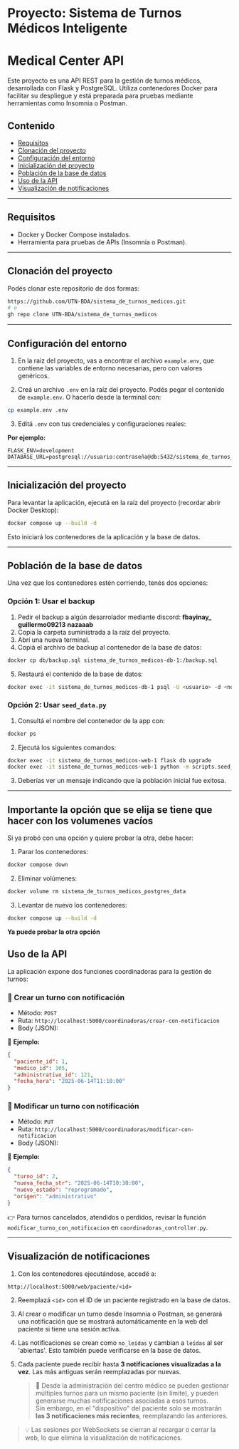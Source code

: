 
# Proyecto: Sistema de Turnos Médicos Inteligente
# Medical Center API

Este proyecto es una API REST para la gestión de turnos médicos, desarrollada con Flask y PostgreSQL. Utiliza contenedores Docker para facilitar su despliegue y está preparada para pruebas mediante herramientas como Insomnia o Postman.

## Contenido

- [Requisitos](#requisitos)
- [Clonación del proyecto](#clonación-del-proyecto)
- [Configuración del entorno](#configuración-del-entorno)
- [Inicialización del proyecto](#inicialización-del-proyecto)
- [Población de la base de datos](#población-de-la-base-de-datos)
- [Uso de la API](#uso-de-la-api)
- [Visualización de notificaciones](#visualización-de-notificaciones)

---

## Requisitos

- Docker y Docker Compose instalados.
- Herramienta para pruebas de APIs (Insomnia o Postman).

---

## Clonación del proyecto

Podés clonar este repositorio de dos formas:

```bash
https://github.com/UTN-BDA/sistema_de_turnos_medicos.git
# o
gh repo clone UTN-BDA/sistema_de_turnos_medicos
```

---

## Configuración del entorno

1. En la raíz del proyecto, vas a encontrar el archivo `example.env`, que contiene las variables de entorno necesarias, pero con valores genéricos.

2. Creá un archivo `.env` en la raíz del proyecto. Podés pegar el contenido de `example.env`. O hacerlo desde la terminal con:

```bash
cp example.env .env
```

3. Editá `.env` con tus credenciales y configuraciones reales:

  **Por ejemplo:**

```env
FLASK_ENV=development
DATABASE_URL=postgresql://usuario:contraseña@db:5432/sistema_de_turnos_dev
```

---

## Inicialización del proyecto

Para levantar la aplicación, ejecutá en la raíz del proyecto (recordar abrir Docker Desktop):

```bash
docker compose up --build -d
```

Esto iniciará los contenedores de la aplicación y la base de datos.

---

## Población de la base de datos

Una vez que los contenedores estén corriendo, tenés dos opciones:

### Opción 1: Usar el backup

1. Pedir el backup a algún desarrolador mediante discord:
    **fbayinay_**
    **guillermo09213**
    **nazaaab**
2. Copia la carpeta suministrada a la raíz del proyecto.
3. Abrí una nueva terminal.
4. Copiá el archivo de backup al contenedor de la base de datos:

```bash
docker cp db/backup.sql sistema_de_turnos_medicos-db-1:/backup.sql
```

5. Restaurá el contenido de la base de datos:

```bash
docker exec -it sistema_de_turnos_medicos-db-1 psql -U <usuario> -d <nombre_bd> -f /backup.sql
```

### Opción 2: Usar `seed_data.py`

1. Consultá el nombre del contenedor de la app con:

```bash
docker ps
```

2. Ejecutá los siguientes comandos:

```bash
docker exec -it sistema_de_turnos_medicos-web-1 flask db upgrade
docker exec -it sistema_de_turnos_medicos-web-1 python -m scripts.seed_data
```

3. Deberías ver un mensaje indicando que la población inicial fue exitosa.

---
## Importante la opción que se elija se tiene que hacer con los volumenes vacíos

Si ya probó con una opción y quiere probar la otra, debe hacer:

1. Parar los contenedores:

```bash
docker compose down
```

2. Eliminar volúmenes:

```bash
docker volume rm sistema_de_turnos_medicos_postgres_data
```

3. Levantar de nuevo los contenedores:

```bash
docker compose up --build -d
```
**Ya puede probar la otra opción**   

## Uso de la API

La aplicación expone dos funciones coordinadoras para la gestión de turnos:

### 📌 Crear un turno con notificación

- Método: `POST`
- Ruta: `http://localhost:5000/coordinadoras/crear-con-notificacion`
- Body (JSON):

📍 **Ejemplo:**

```json
{
  "paciente_id": 1,
  "medico_id": 105,
  "administrativo_id": 121,
  "fecha_hora": "2025-06-14T11:10:00"
}
```

### 📌 Modificar un turno con notificación

- Método: `PUT`
- Ruta: `http://localhost:5000/coordinadoras/modificar-con-notificacion`
- Body (JSON):

📍 **Ejemplo:**

```json
{
  "turno_id": 2,
  "nueva_fecha_str": "2025-06-14T10:30:00",
  "nuevo_estado": "reprogramado",
  "origen": "administrativo"
}
```

👉 Para turnos cancelados, atendidos o perdidos, revisar la función `modificar_turno_con_notificacion` en `coordinadoras_controller.py`.

---

## Visualización de notificaciones

1. Con los contenedores ejecutándose, accedé a:

```
http://localhost:5000/web/paciente/<id>
```

2. Reemplazá `<id>` con el ID de un paciente registrado en la base de datos.

3. Al crear o modificar un turno desde Insomnia o Postman, se generará una notificación que se mostrará automáticamente en la web del paciente si tiene una sesión activa.

4. Las notificaciones se crean como `no_leídas` y cambian a `leídas` al ser 'abiertas'. Esto también puede verificarse en la base de datos.

5. Cada paciente puede recibir hasta **3 notificaciones visualizadas a la vez**. Las más antiguas serán reemplazadas por nuevas.

   > 📌 Desde la administración del centro médico se pueden gestionar múltiples turnos para un mismo paciente (sin límite), y pueden generarse muchas notificaciones asociadas a esos turnos.  
   > Sin embargo, en el "dispositivo" del paciente solo se mostrarán **las 3 notificaciones más recientes**, reemplazando las anteriores.

> 💡 Las sesiones por WebSockets se cierran al recargar o cerrar la web, lo que elimina la visualización de notificaciones.
